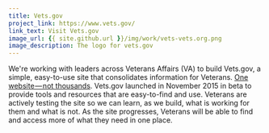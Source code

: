 ```yaml
---
title: Vets.gov
project_link: https://www.vets.gov/
link_text: Visit Vets.gov
image_url: {{ site.github.url }}/img/work/vets-vets.org.png
image_description: The logo for vets.gov
---
```


We're working with leaders across Veterans Affairs (VA) to build Vets.gov, a simple, easy-to-use site that consolidates information for Veterans. [One website&#8202;&mdash;&#8202;not thousands](https://www.vets.gov/playbook). Vets.gov launched in November 2015 in beta to provide tools and resources that are easy-to-find and use. Veterans are actively testing the site so we can learn, as we build, what is working for them and what is not. As the site progresses, Veterans will be able to find and access more of what they need in one place.
